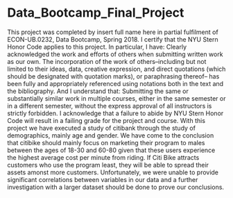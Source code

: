 # Data_Bootcamp_Final_Project
This project was completed by insert full name here in partial fulfilment of ECON-UB.0232, Data Bootcamp, Spring 2018. I certify that the NYU Stern Honor Code applies to this project. In particular, I have: Clearly acknowledged the work and efforts of others when submitting written work as our own. The incorporation of the work of others–including but not limited to their ideas, data, creative expression, and direct quotations (which should be designated with quotation marks), or paraphrasing thereof– has been fully and appropriately referenced using notations both in the text and the bibliography. And I understand that: Submitting the same or substantially similar work in multiple courses, either in the same semester or in a different semester, without the express approval of all instructors is strictly forbidden. I acknowledge that a failure to abide by NYU Stern Honor Code will result in a failing grade for the project and course. With this project we have executed a study of citibank through the study of demographics, mainly age and gender. We have come to the conclusion that citibike should mainly focus on marketing their program to males between the ages of 18-30 and 60-80 given that these users experience the highest average cost per minute from riding. If Citi Bike attracts customers who use the program least, they will be able to spread their assets amonst more customers. Unfortunately, we were unable to provide significant correlations between variables in our data and a further investigation with a larger dataset should be done to prove our conclusions.

